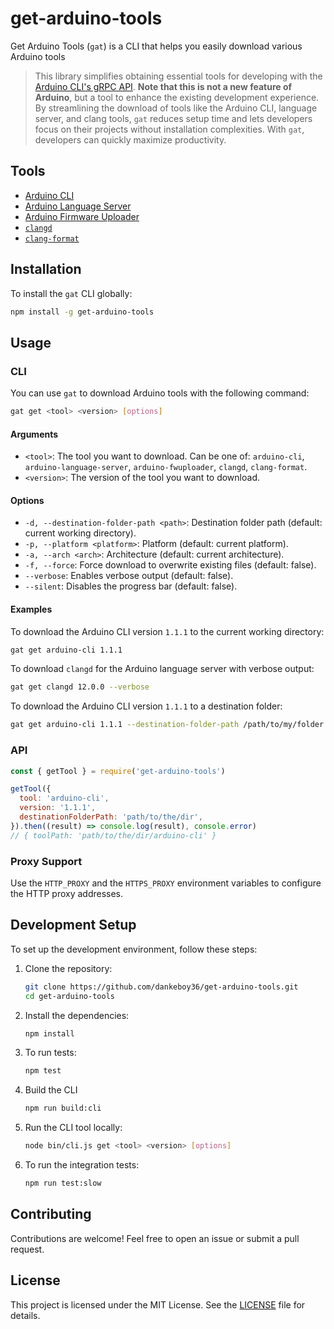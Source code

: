 # get-arduino-tools

Get Arduino Tools (`gat`) is a CLI that helps you easily download various Arduino tools

> This library simplifies obtaining essential tools for developing with the [Arduino CLI's gRPC API](https://arduino.github.io/arduino-cli/latest/rpc/commands/). **Note that this is not a new feature of Arduino**, but a tool to enhance the existing development experience. By streamlining the download of tools like the Arduino CLI, language server, and clang tools, `gat` reduces setup time and lets developers focus on their projects without installation complexities. With `gat`, developers can quickly maximize productivity.

## Tools

- [Arduino CLI](https://github.com/arduino/arduino-cli)
- [Arduino Language Server](https://github.com/arduino/arduino-language-server)
- [Arduino Firmware Uploader](https://github.com/arduino/arduino-fwuploader)
- [`clangd`](https://github.com/arduino/clang-static-binaries)
- [`clang-format`](https://github.com/arduino/clang-static-binaries)

## Installation

To install the `gat` CLI globally:

```bash
npm install -g get-arduino-tools
```

## Usage

### CLI

You can use `gat` to download Arduino tools with the following command:

```bash
gat get <tool> <version> [options]
```

#### Arguments

- `<tool>`: The tool you want to download. Can be one of: `arduino-cli`, `arduino-language-server`, `arduino-fwuploader`, `clangd`, `clang-format`.
- `<version>`: The version of the tool you want to download.

#### Options

- `-d, --destination-folder-path <path>`: Destination folder path (default: current working directory).
- `-p, --platform <platform>`: Platform (default: current platform).
- `-a, --arch <arch>`: Architecture (default: current architecture).
- `-f, --force`: Force download to overwrite existing files (default: false).
- `--verbose`: Enables verbose output (default: false).
- `--silent`: Disables the progress bar (default: false).

#### Examples

To download the Arduino CLI version `1.1.1` to the current working directory:

```bash
gat get arduino-cli 1.1.1
```

To download `clangd` for the Arduino language server with verbose output:

```bash
gat get clangd 12.0.0 --verbose
```

To download the Arduino CLI version `1.1.1` to a destination folder:

```bash
gat get arduino-cli 1.1.1 --destination-folder-path /path/to/my/folder
```

### API

```js
const { getTool } = require('get-arduino-tools')

getTool({
  tool: 'arduino-cli',
  version: '1.1.1',
  destinationFolderPath: 'path/to/the/dir',
}).then((result) => console.log(result), console.error)
// { toolPath: 'path/to/the/dir/arduino-cli' }
```

### Proxy Support

Use the `HTTP_PROXY` and the `HTTPS_PROXY` environment variables to configure the HTTP proxy addresses.

## Development Setup

To set up the development environment, follow these steps:

1. Clone the repository:

   ```bash
   git clone https://github.com/dankeboy36/get-arduino-tools.git
   cd get-arduino-tools
   ```

2. Install the dependencies:

   ```bash
   npm install
   ```

3. To run tests:

   ```bash
   npm test
   ```

4. Build the CLI

   ```bash
   npm run build:cli
   ```

5. Run the CLI tool locally:

   ```bash
   node bin/cli.js get <tool> <version> [options]
   ```

6. To run the integration tests:

   ```bash
   npm run test:slow
   ```

## Contributing

Contributions are welcome! Feel free to open an issue or submit a pull request.

## License

This project is licensed under the MIT License. See the [LICENSE](LICENSE) file for details.
